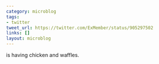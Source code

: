 ```yaml
---
category: microblog
tags:
- twitter
tweet_url: https://twitter.com/ExMember/status/905297502
links: []
layout: microblog
---
```

is having chicken and waffles.
